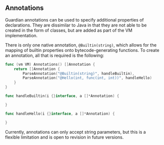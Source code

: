 
## Annotations

Guardian annotations can be used to specify additional properties of declarations. They are dissimilar to Java in that they are not able to be created in the form of classes, but are added as part of the VM implementation.

There is only one native annotation, ```@Builtin(string)```, which allows for the mapping of builtin properties onto bytecode-generating functions. To create an annotation, all that is required is the following:

```go
func (vm VM) Annotations() []Annotation {
    return []Annotation {
        ParseAnnotation("@Builtin(string)", handleBuiltin),
        ParseAnnotation("@Hello(int, func(int, int))", handleHello)
    }
}

func handleBuiltin(i {}interface, a []*Annotation) {

}

func handleHello(i {}interface, a []*Annotation) {

}

```

Currently, annotations can only accept string parameters, but this is a flexible limitation and is open to revision in future versions.
